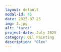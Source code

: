 ```yaml
---
layout: default
modal-id: 45
date: 2025-07-25
img: 3.jpg
alt: "tarot"
project-date: July 2025
category: Oil Painting
description: "Oleo"
---
```

